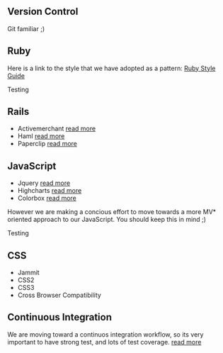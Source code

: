 Version Control
------
Git familiar ;)


Ruby
------

Here is a link to the style that we have adopted as a pattern:
[Ruby Style Guide](https://github.com/styleguide/ruby)

Testing

Rails
--

* Activemerchant [read more](http://activemerchant.org/)
* Haml [read more](http://haml.info/)
* Paperclip [read more](https://github.com/thoughtbot/paperclip)

JavaScript
--

* Jquery [read more](http://jquery.com/)
* Highcharts [read more](http://www.highcharts.com/)
* Colorbox [read more](http://www.jacklmoore.com/colorbox)

However we are making a concious effort to move towards a more MV* oriented approach to our JavaScript. You should keep this in mind ;)

Testing

CSS
--

* Jammit
* CSS2
* CSS3
* Cross Browser Compatibility

Continuous Integration
--

We are moving toward a continuos integration workflow, so its very important to have strong test, and lots of test coverage. [read more](http://en.wikipedia.org/wiki/Continuous_integration)